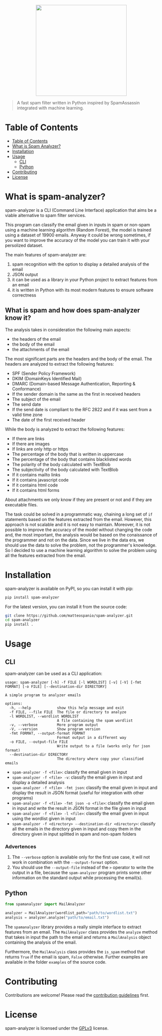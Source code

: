 <p style="display:flex;align-items:center;justify-content:center">
    <img src="http://matteospanio.me/assets/images/spam-detector-logo_transparent.png" width="300px" />
</p>

> A fast spam filter written in Python inspired by SpamAssassin integrated with machine learning.

<!-- [![Coverage Status](https://coveralls.io/repos/github/matteospanio/spam-analyzer/badge.svg?branch=master)](https://coveralls.io/github/matteospanio/spam-analyzer?branch=master) -->

# Table of Contents

- [Table of Contents](#table-of-contents)
- [What is Spam Analyzer?](#what-is-spam-analyzer)
- [Installation](#installation)
- [Usage](#usage)
  * [CLI](#cli)
  * [Python](#python)
- [Contributing](#contributing)
- [License](#license)


# What is spam-analyzer?

spam-analyzer is a CLI (Command Line Interface) application that aims be a viable alternative to spam filter services.

This program can classify the email given in inputs in spam or non-spam using a machine learning algorithm (Random Forest), the model is trained using a dataset of 19900 emails. Anyway it could be wrong sometimes, if you want to improve the accuracy of the model you can train it with your persolized dataset.

The main features of spam-analyzer are:

1. spam recognition with the option to display a detailed analysis of the email
2. JSON output
3. it can be used as a library in your Python project to extract features from an email
4. it is written in Python with its most modern features to ensure software correctness

## What is spam and how does spam-analyzer know it?

The analysis takes in consideration the following main aspects:
- the headers of the email
- the body of the email
- the attachments of the email

The most significant parts are the headers and the body of the email. The headers are analyzed to extract the following features:
- SPF (Sender Policy Framework)
- DKIM (DomainKeys Identified Mail)
- DMARC (Domain-based Message Authentication, Reporting & Conformance)
- If the sender domain is the same as the first in received headers
- The subject of the email
- The send date
- If the send date is compliant to the RFC 2822 and if it was sent from a valid time zone
- The date of the first received header

While the body is analyzed to extract the following features:
- If there are links
- If there are images
- If links are only http or https
- The percentage of the body that is written in uppercase
- The percentage of the body that contains blacklisted words
- The polarity of the body calculated with TextBlob
- The subjectivity of the body calculated with TextBlob
- If it contains mailto links
- If it contains javascript code
- If it contains html code
- If it contains html forms

About attachments we only know if they are present or not and if they are executable files.

The task could be solved in a programmatic way, chaining a long set of `if` statements based on the features extracted from the email. However, this approach is not scalable and it is not easy to maintain. Moreover, it is not possible to improve the accuracy of the model without changing the code and, the most important, the analysis would be based on the conaissance of the programmer and not on the data. Since we live in the data era, we should use the data to solve the problem, not the programmer's knowledge. So I decided to use a machine learning algorithm to solve the problem using all the features extracted from the email.

# Installation

spam-analyzer is available on PyPI, so you can install it with pip:

```bash
pip install spam-analyzer
```

For the latest version, you can install it from the source code:

```bash
git clone https://github.com/matteospanio/spam-analyzer.git
cd spam-analyzer
pip install .
```

# Usage

## CLI

spam-analyzer can be used as a CLI application:

```
usage: spam-analyzer [-h] -f FILE [-l WORDLIST] [-v] [-V] [-fmt FORMAT] [-o FILE] [--destination-dir DIRECTORY]

A simple program to analyzer emails

options:
  -h, --help            show this help message and exit
  -f FILE, --file FILE  The file or directory to analyze
  -l WORDLIST, --wordlist WORDLIST
                        A file containing the spam wordlist
  -v, --verbose         More program output
  -V, --version         Show program version
  -fmt FORMAT, --output-format FORMAT
                        Format output in a different way
  -o FILE, --output-file FILE
                        Write output to a file (works only for json format)
  --destination-dir DIRECTORY
                        The directory where copy your classified emails
```

-  `spam-analyzer -f <file>`: classify the email given in input
-  `spam-analyzer -f <file> -v`: classify the email given in input and display a detailed analysis
-  `spam-analyzer -f <file> -fmt json`: classify the email given in input and display the result in JSON format (useful for integration with other programs)
-  `spam-analyzer -f <file> -fmt json -o <file>`: classify the email given in input and write the result in JSON format in the file given in input
-  `spam-analyzer -f <file> -l <file>`: classify the email given in input using the wordlist given in input
-  `spam-analyzer -f <directory> --destination-dir <directory>`: classify all the emails in the directory given in input and copy them in the directory given in input splitted in spam and non-spam folders

### Advertences
1. The `--verbose` option is available only for the first use case, it will not work in combination with the `--output-format` option.
2. You should use the `--output-file` instead of the `>` operator to write the output in a file, because the `spam-analyzer` program prints some other information on the standard output while processing the email(s).

## Python

```python
from spamanalyzer import MailAnalyzer

analyzer = MailAnalyzer(wordlist_path="path/to/wordlist.txt")
analysis = analyzer.analyze("path/to/email.txt")
```

The `spamanalyzer` library provides a really simple interface to extract features from an email. The `MailAnalyzer` class provides the `analyze` method that takes in input the path to the email and returns a `MailAnalysis` object containing the analysis of the email.

Furthermore, the `MailAnalysis` class provides the `is_spam` method that returns `True` if the email is spam, `False` otherwise. Further examples are available in the folder `examples` of the source code.

# Contributing

Contributions are welcome! Please read the [contribution guidelines](CONTRIBUTING.md) first.

# License

spam-analyzer is licensed under the [GPLv3](LICENSE) license.
